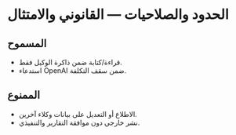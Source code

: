 # الحدود والصلاحيات — القانوني والامتثال

## المسموح
- قراءة/كتابة ضمن ذاكرة الوكيل فقط.
- استدعاء OpenAI ضمن سقف التكلفة.

## الممنوع
- الاطلاع أو التعديل على بيانات وكلاء آخرين.
- نشر خارجي دون موافقة التقارير والتنفيذي.
